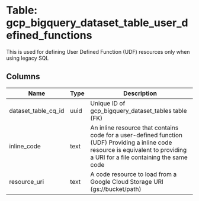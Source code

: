 
# Table: gcp_bigquery_dataset_table_user_defined_functions
This is used for defining User Defined Function (UDF) resources only when using legacy SQL
## Columns
| Name        | Type           | Description  |
| ------------- | ------------- | -----  |
|dataset_table_cq_id|uuid|Unique ID of gcp_bigquery_dataset_tables table (FK)|
|inline_code|text|An inline resource that contains code for a user-defined function (UDF) Providing a inline code resource is equivalent to providing a URI for a file containing the same code|
|resource_uri|text|A code resource to load from a Google Cloud Storage URI (gs://bucket/path)|
